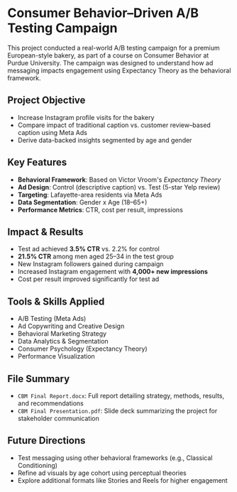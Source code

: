 # Consumer Behavior–Driven A/B Testing Campaign

This project conducted a real-world A/B testing campaign for a premium European-style bakery, as part of a course on Consumer Behavior at Purdue University. The campaign was designed to understand how ad messaging impacts engagement using Expectancy Theory as the behavioral framework.

## Project Objective

- Increase Instagram profile visits for the bakery
- Compare impact of traditional caption vs. customer review–based caption using Meta Ads
- Derive data-backed insights segmented by age and gender

## Key Features

- **Behavioral Framework**: Based on Victor Vroom's *Expectancy Theory*
- **Ad Design**: Control (descriptive caption) vs. Test (5-star Yelp review)
- **Targeting**: Lafayette-area residents via Meta Ads
- **Data Segmentation**: Gender x Age (18–65+)
- **Performance Metrics**: CTR, cost per result, impressions

## Impact & Results

- Test ad achieved **3.5% CTR** vs. 2.2% for control
- **21.5% CTR** among men aged 25–34 in the test group
- New Instagram followers gained during campaign
- Increased Instagram engagement with **4,000+ new impressions**
- Cost per result improved significantly for test ad

## Tools & Skills Applied

- A/B Testing (Meta Ads)
- Ad Copywriting and Creative Design
- Behavioral Marketing Strategy
- Data Analytics & Segmentation
- Consumer Psychology (Expectancy Theory)
- Performance Visualization

## File Summary

- `CBM Final Report.docx`: Full report detailing strategy, methods, results, and recommendations
- `CBM Final Presentation.pdf`: Slide deck summarizing the project for stakeholder communication

## Future Directions

- Test messaging using other behavioral frameworks (e.g., Classical Conditioning)
- Refine ad visuals by age cohort using perceptual theories
- Explore additional formats like Stories and Reels for higher engagement
